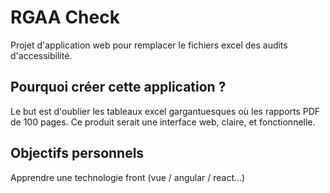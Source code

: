# RGAA Check

Projet d'application web pour remplacer le fichiers excel des audits d'accessibilité.

## Pourquoi créer cette application ?

Le but est d'oublier les tableaux excel gargantuesques où les rapports PDF de 100 pages.
Ce produit serait une interface web, claire, et fonctionnelle.

## Objectifs personnels

Apprendre une technologie front (vue / angular / react...)
